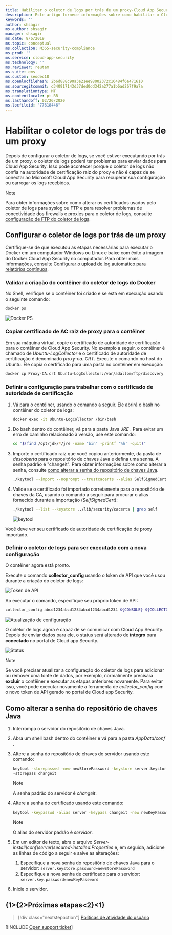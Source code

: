 ```yaml
---
title: Habilitar o coletor de logs por trás de um proxy-Cloud App Security | Microsoft Docs
description: Este artigo fornece informações sobre como habilitar o Cloud App Security Cloud Discovery coletor de logs por trás de um proxy.
keywords: ''
author: shsagir
ms.author: shsagir
manager: shsagir
ms.date: 8/6/2019
ms.topic: conceptual
ms.collection: M365-security-compliance
ms.prod: ''
ms.service: cloud-app-security
ms.technology: ''
ms.reviewer: reutam
ms.suite: ems
ms.custom: seodec18
ms.openlocfilehash: 2b6d888c90a3e21ee98002372c16484f6a471610
ms.sourcegitcommit: d340917143d37ded0dd342a277a1b6ad267f9a7a
ms.translationtype: MT
ms.contentlocale: pt-BR
ms.lasthandoff: 02/26/2020
ms.locfileid: "77618446"
---
```

# <a name="enable-the-log-collector-behind-a-proxy"></a>Habilitar o coletor de logs por trás de um proxy

Depois de configurar o coletor de logs, se você estiver executando por trás de um proxy, o coletor de logs poderá ter problemas para enviar dados para Cloud App Security. Isso pode acontecer porque o coletor de logs não confia na autoridade de certificação raiz do proxy e não é capaz de se conectar ao Microsoft Cloud App Security para recuperar sua configuração ou carregar os logs recebidos.

>[!NOTE]
> Para obter informações sobre como alterar os certificados usados pelo coletor de logs para syslog ou FTP e para resolver problemas de conectividade dos firewalls e proxies para o coletor de logs, consulte [configuração de FTP do coletor de logs](log-collector-ftp.md).
>

## <a name="set-up-the-log-collector-behind-a-proxy"></a>Configurar o coletor de logs por trás de um proxy

Certifique-se de que executou as etapas necessárias para executar o Docker em um computador Windows ou Linux e baixe com êxito a imagem do Docker Cloud App Security no computador. Para obter mais informações, consulte [Configurar o upload de log automático para relatórios contínuos](discovery-docker.md).

### <a name="validate-docker-log-collector-container-creation"></a>Validar a criação do contêiner do coletor de logs do Docker

No Shell, verifique se o contêiner foi criado e se está em execução usando o seguinte comando:

```bash
docker ps
```

![Docker PS](media/docker-1.png)

### <a name="copy-proxy-root-ca-certificate-to-the-container"></a>Copiar certificado de AC raiz de proxy para o contêiner

Em sua máquina virtual, copie o certificado de autoridade de certificação para o contêiner de Cloud App Security. No exemplo a seguir, o contêiner é chamado de *Ubuntu-LogCollector* e o certificado de autoridade de certificação é denominado *proxy-ca. CRT*.
Execute o comando no host do Ubuntu. Ele copia o certificado para uma pasta no contêiner em execução:

```bash
docker cp Proxy-CA.crt Ubuntu-LogCollector:/var/adallom/ftp/discovery
```

### <a name="set-the-configuration-to-work-with-the-ca-certificate"></a>Definir a configuração para trabalhar com o certificado de autoridade de certificação

1. Vá para o contêiner, usando o comando a seguir. Ele abrirá o bash no contêiner do coletor de logs:

    ```bash
    docker exec -it Ubuntu-LogCollector /bin/bash
    ```

2. Do bash dentro do contêiner, vá para a pasta Java *JRE* . Para evitar um erro de caminho relacionado à versão, use este comando:

    ```bash
    cd "$(find /opt/jdk/*/jre -name "bin" -printf '%h' -quit)"
    ```

3. Importe o certificado raiz que você copiou anteriormente, da pasta de *descoberta* para o repositório de chaves Java e defina uma senha. A senha padrão é "changeit". Para obter informações sobre como alterar a senha, consulte [como alterar a senha do repositório de chaves Java](#how-to-change-the-java-keystore-password).

    ```bash
    ./keytool --import --noprompt --trustcacerts --alias SelfSignedCert --file /var/adallom/ftp/discovery/Proxy-CA.crt --keystore ../lib/security/cacerts --storepass <password>
    ```

4. Valide se o certificado foi importado corretamente para o repositório de chaves da CA, usando o comando a seguir para procurar o alias fornecido durante a importação (*SelfSignedCert*):

    ```bash
    ./keytool --list --keystore ../lib/security/cacerts | grep self
    ```

    ![keytool](media/docker-2.png "keytool")

Você deve ver seu certificado de autoridade de certificação de proxy importado.

### <a name="set-the-log-collector-to-run-with-the-new-configuration"></a>Definir o coletor de logs para ser executado com a nova configuração

O contêiner agora está pronto.

Execute o comando **collector_config** usando o token de API que você usou durante a criação do coletor de logs:

![Token de API](media/docker-3.png "Token de API")

Ao executar o comando, especifique seu próprio token de API:

```bash
collector_config abcd1234abcd1234abcd1234abcd1234 ${CONSOLE} ${COLLECTOR}
```

![Atualização de configuração](media/docker-4.png "Atualização de configuração")

O coletor de logs agora é capaz de se comunicar com Cloud App Security. Depois de enviar dados para ele, o status será alterado de **íntegro** para **conectado** no portal de Cloud app Security.

![Status](media/docker-5.png "Status")

>[!NOTE]
> Se você precisar atualizar a configuração do coletor de logs para adicionar ou remover uma fonte de dados, por exemplo, normalmente precisará **excluir** o contêiner e executar as etapas anteriores novamente. Para evitar isso, você pode executar novamente a ferramenta de *collector_config* com o novo token de API gerado no portal de Cloud app Security.

## <a name="how-to-change-the-java-keystore-password"></a>Como alterar a senha do repositório de chaves Java

1. Interrompa o servidor do repositório de chaves Java.
1. Abra um shell bash dentro do contêiner e vá para a pasta *AppData/conf* .
1. Altere a senha do repositório de chaves do servidor usando este comando:

    ```bash
    keytool -storepasswd -new newStorePassword -keystore server.keystore
    -storepass changeit
    ```

    > [!NOTE]
    > A senha padrão do servidor é *changeit*.

1. Altere a senha do certificado usando este comando:

    ```bash
    keytool -keypasswd -alias server -keypass changeit -new newKeyPassword -keystore server.keystore -storepass newStorePassword
    ```

    > [!NOTE]
    > O alias do servidor padrão é *servidor*.

1. Em um editor de texto, abra o arquivo *Server-install\conf\server\secured-installed.Properties* e, em seguida, adicione as linhas de código a seguir e salve as alterações:
    1. Especifique a nova senha do repositório de chaves Java para o servidor: `server.keystore.password=newStorePassword`
    1. Especifique a nova senha de certificado para o servidor: `server.key.password=newKeyPassword`
1. Inicie o servidor.

## <a name="next-steps"></a>{1&gt;{2&gt;Próximas etapas&lt;2}&lt;1}

> [!div class="nextstepaction"]
> [Políticas de atividade do usuário](user-activity-policies.md)

[!INCLUDE [Open support ticket](includes/support.md)]
